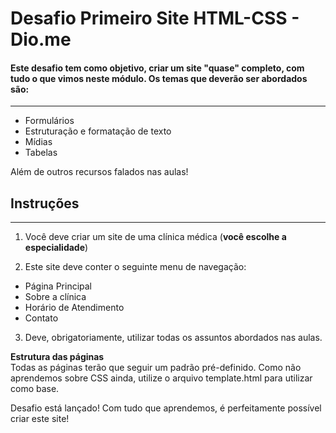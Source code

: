 # Desafio Primeiro Site HTML-CSS - Dio.me #
#### Este desafio tem como objetivo, criar um site "quase" completo, com tudo o que vimos neste módulo. Os temas que deverão ser abordados são: ####
------------------------------------------------------------------------------------------------------------------------------------------
- Formulários
- Estruturação e formatação de texto
- Mídias
- Tabelas

Além de outros recursos falados nas aulas!

## Instruções ##
------------------------------------------------------------------------------------------------------------------------------------------  
1. Você deve criar um site de uma clínica médica (**você escolhe a especialidade**)  
    
3. Este site deve conter o seguinte menu de navegação:  
  - Página Principal  
  - Sobre a clínica  
  - Horário de Atendimento  
  - Contato  
3. Deve, obrigatoriamente, utilizar todas os assuntos abordados nas aulas.       
  
**Estrutura das páginas**    
  Todas as páginas terão que seguir um padrão pré-definido. Como não aprendemos sobre CSS ainda, utilize o arquivo template.html para utilizar como base.   
  
Desafio está lançado! Com tudo que aprendemos, é perfeitamente possível criar este site!

